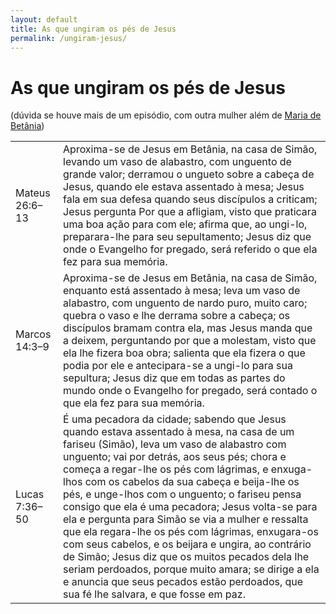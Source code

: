 ```yaml
---
layout: default
title: As que ungiram os pés de Jesus
permalink: /ungiram-jesus/
---
```


# As que ungiram os pés de Jesus
(dúvida se houve mais de um episódio, com outra mulher além de [Maria de Betânia](./maria-de-betania))

|    |     |
|:---|:---|
|  Mateus 26:6–13  |  Aproxima-se de Jesus em Betânia, na casa de Simão, levando um vaso de alabastro, com unguento de grande valor; derramou o ungueto sobre a cabeça de Jesus, quando ele estava assentado à mesa; Jesus fala em sua defesa quando seus discípulos a criticam; Jesus pergunta Por que a afligiam, visto que praticara uma boa ação para com ele; afirma que, ao ungi-lo, preparara-lhe para seu sepultamento; Jesus diz que onde o Evangelho for pregado, será referido o que ela fez para sua memória.  |
|  Marcos 14:3–9  |   Aproxima-se de Jesus em Betânia, na casa de Simão, enquanto está assentado à mesa; leva um vaso de alabastro, com unguento de nardo puro, muito caro; quebra o vaso e lhe derrama sobre a cabeça; os discípulos bramam contra ela, mas Jesus manda que a deixem, perguntando por que a molestam, visto que ela lhe fizera boa obra; salienta que ela fizera o que podia por ele e antecipara-se a ungi-lo para sua sepultura; Jesus diz que em todas as partes do mundo onde o Evangelho for pregado, será contado o que ela fez para sua memória.    |
|  Lucas 7:36–50  |  É uma pecadora da cidade; sabendo que Jesus quando estava assentado à mesa, na casa de um fariseu (Simão), leva um vaso de alabastro com unguento; vai por detrás, aos seus pés; chora e começa a regar-lhe os pés com lágrimas, e enxuga-lhos com os cabelos da sua cabeça e beija-lhe os pés, e unge-lhos com o unguento; o fariseu pensa consigo que ela é uma pecadora; Jesus volta-se para ela e pergunta para Simão se via a mulher e ressalta que ela regara-lhe os pés com lágrimas, enxugara-os com seus cabelos, e os beijara e ungira, ao contrário de Simão; Jesus diz que os muitos pecados dela lhe seriam perdoados, porque muito amara; se dirige a ela e anuncia que seus pecados estão perdoados, que sua fé lhe salvara, e que fosse em paz.  |
